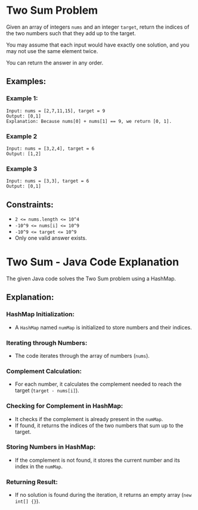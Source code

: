 # Two Sum Problem

Given an array of integers `nums` and an integer `target`, return the indices of the two numbers such that they add up to the target.

You may assume that each input would have exactly one solution, and you may not use the same element twice.

You can return the answer in any order.

## Examples:

### Example 1:
```plaintext
Input: nums = [2,7,11,15], target = 9
Output: [0,1]
Explanation: Because nums[0] + nums[1] == 9, we return [0, 1].
```
### Example 2
```plaintext
Input: nums = [3,2,4], target = 6
Output: [1,2]
```
### Example 3
```plaintext
Input: nums = [3,3], target = 6
Output: [0,1]
```
## Constraints:
- `2 <= nums.length <= 10^4`
- `-10^9 <= nums[i] <= 10^9`
- `-10^9 <= target <= 10^9`
- Only one valid answer exists.

# Two Sum - Java Code Explanation

The given Java code solves the Two Sum problem using a HashMap.

## Explanation:

### HashMap Initialization:
- A `HashMap` named `numMap` is initialized to store numbers and their indices.

### Iterating through Numbers:
- The code iterates through the array of numbers (`nums`).

### Complement Calculation:
- For each number, it calculates the complement needed to reach the target (`target - nums[i]`).

### Checking for Complement in HashMap:
- It checks if the complement is already present in the `numMap`.
- If found, it returns the indices of the two numbers that sum up to the target.

### Storing Numbers in HashMap:
- If the complement is not found, it stores the current number and its index in the `numMap`.

### Returning Result:
- If no solution is found during the iteration, it returns an empty array (`new int[] {}`).
